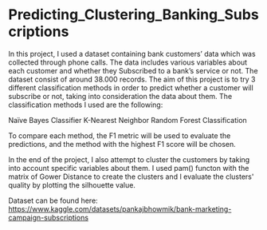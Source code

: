 # Predicting_Clustering_Banking_Subscriptions

In this project, I used a dataset containing bank customers’ data which was collected through phone calls. The data includes various variables about each customer and whether they Subscribed to a bank’s service or not. The dataset consist of around 38.000 records. The aim of this project is to try 3 different classification methods in order to predict whether a customer will subscribe or not, taking into consideration the data about them.
The classification methods I used are the following:

Naïve Bayes Classifier
K-Nearest Neighbor
Random Forest Classification

To compare each method, the F1 metric will be used to evaluate the predictions, and the method with the highest F1 score will be chosen.

In the end of the project, I also attempt to cluster the customers by taking into account specific variables about them.
I used  pam() functon with the matrix of Gower Distance to create the clusters and I evaluate the clusters' quality by plotting the silhouette value.


Dataset can be found here: https://www.kaggle.com/datasets/pankajbhowmik/bank-marketing-campaign-subscriptions
